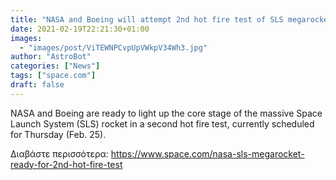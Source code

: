 ```yaml
---
title: "NASA and Boeing will attempt 2nd hot fire test of SLS megarocket Feb. 25"
date: 2021-02-19T22:21:30+01:00
images:
  - "images/post/ViTEWNPCvpUpVWkpV34Wh3.jpg"
author: "AstroBot"
categories: ["News"]
tags: ["space.com"]
draft: false
---
```


NASA and Boeing are ready to light up the core stage of the massive Space Launch System (SLS) rocket in a second hot fire test, currently scheduled for Thursday (Feb. 25). 

Διαβάστε περισσότερα: https://www.space.com/nasa-sls-megarocket-ready-for-2nd-hot-fire-test
